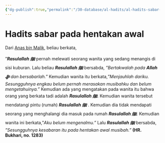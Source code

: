 ```yaml
---
{"dg-publish":true,"permalink":"/30-database/al-hadits/al-hadits-sabar-saat-ujian-pada-hentakan-awal/"}
---
```


# Hadits sabar pada hentakan awal  
Dari [Anas bin Malik](https://id.wikipedia.org/wiki/Anas_bin_Malik), beliau berkata,

”***Rasulallah ﷺ***  pernah melewati seorang wanita yang sedang menangis di sisi kuburan. Lalu beliau ***Rasulallah ﷺ***  bersabda, *”Bertakwalah pada **Allah ﷻ** dan bersabarlah.”* Kemudian wanita itu berkata,*”Menjauhlah dariku. Sesungguhnya engkau belum pernah merasakan musibahku dan belum mengetahuinya.”* Kemudian ada yang mengatakan pada wanita itu bahwa orang yang berkata tadi adalah ***Rasulallah ﷺ***. Kemudian wanita tersebut mendatangi pintu (rumah) ***Rasulallah ﷺ*** . Kemudian dia tidak mendapati seorang yang menghalangi dia masuk pada rumah ***Rasulallah ﷺ***. Kemudian wanita ini berkata,”*Aku belum mengenalmu.”* Lalu ***Rasulallah ﷺ*** bersabda, *”Sesungguhnya kesabaran itu pada hentakan awal musibah.”* **(HR. Bukhari, no. 1283)**